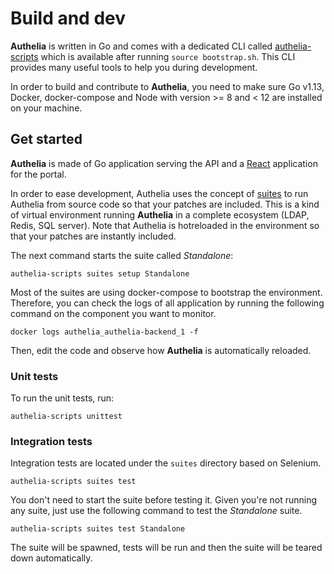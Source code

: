 # Build and dev

**Authelia** is written in Go and comes with a dedicated CLI called [authelia-scripts](./authelia-scripts.md)
which is available after running `source bootstrap.sh`. This CLI provides many useful tools to help you during
development.

In order to build and contribute to **Authelia**, you need to make sure Go v1.13, Docker,
docker-compose and Node with version >= 8 and < 12 are installed on your machine.

## Get started

**Authelia** is made of Go application serving the API and a [React](https://reactjs.org/)
application for the portal.

In order to ease development, Authelia uses the concept of [suites] to run Authelia from source
code so that your patches are included. This is a kind of virtual environment running **Authelia**
in a complete ecosystem (LDAP, Redis, SQL server). Note that Authelia is hotreloaded in the
environment so that your patches are instantly included.

The next command starts the suite called *Standalone*:

    authelia-scripts suites setup Standalone

Most of the suites are using docker-compose to bootstrap the environment. Therefore, you
can check the logs of all application by running the following command on the component
you want to monitor.

    docker logs authelia_authelia-backend_1 -f

Then, edit the code and observe how **Authelia** is automatically reloaded.

### Unit tests

To run the unit tests, run:

    authelia-scripts unittest

### Integration tests

Integration tests are located under the `suites` directory based on Selenium.

    authelia-scripts suites test

You don't need to start the suite before testing it. Given you're not running
any suite, just use the following command to test the *Standalone* suite.

    authelia-scripts suites test Standalone

The suite will be spawned, tests will be run and then the suite will be teared down
automatically.


[suites]: ./suites.md
